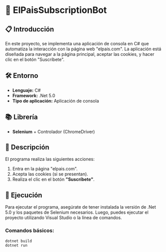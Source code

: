 # 📰 ElPaisSubscriptionBot

## 📋 Introducción

En este proyecto, se implementa una aplicación de consola en C# que automatiza la interacción con la página web "elpais.com". La aplicación está diseñada para navegar a la página principal, aceptar las cookies, y hacer clic en el botón "Suscríbete".

## 🛠️ Entorno

- **Lenguaje:** C#
- **Framework:** .Net 5.0
- **Tipo de aplicación:** Aplicación de consola

## 📚 Librería

- **Selenium** + Controlador (ChromeDriver)

## 📝 Descripción

El programa realiza las siguientes acciones:

1. Entra en la página "elpais.com".
2. Acepta las cookies (si se presentan).
3. Realiza el clic en el botón **"Suscríbete"**.


## 🚀 Ejecución

Para ejecutar el programa, asegúrate de tener instalada la versión de .Net 5.0 y los paquetes de Selenium necesarios. Luego, puedes ejecutar el proyecto utilizando Visual Studio o la línea de comandos.

### Comandos básicos:

```bash
dotnet build
dotnet run
```
